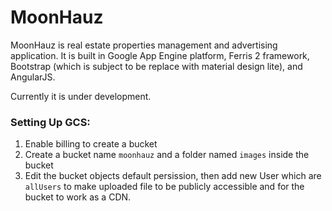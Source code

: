 MoonHauz
====================

MoonHauz is real estate properties management and advertising application. It is built 
in Google App Engine platform, Ferris 2 framework, 
Bootstrap (which is subject to be replace with material design lite), and AngularJS.

Currently it is under development.


### Setting Up GCS:

1. Enable billing to create a bucket
2. Create a bucket name `moonhauz` and a folder named `images` inside the bucket
3. Edit the bucket objects default persission, then
   add new User which are `allUsers` to make uploaded file
   to be publicly accessible and for the bucket to work as a CDN.

